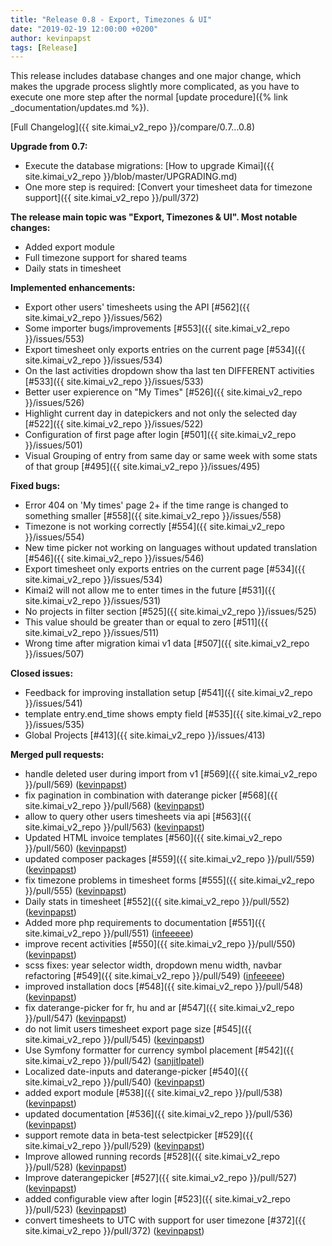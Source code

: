 ```yaml
---
title: "Release 0.8 - Export, Timezones & UI"
date: "2019-02-19 12:00:00 +0200"
author: kevinpapst
tags: [Release]
---
```


This release includes database changes and one major change, which makes the upgrade process slightly more complicated, 
as you have to execute one more step after the normal [update procedure]({% link _documentation/updates.md %}).

[Full Changelog]({{ site.kimai_v2_repo }}/compare/0.7...0.8)

**Upgrade from 0.7:**

- Execute the database migrations: [How to upgrade Kimai]({{ site.kimai_v2_repo }}/blob/master/UPGRADING.md)
- One more step is required: [Convert your timesheet data for timezone support]({{ site.kimai_v2_repo }}/pull/372)

**The release main topic was "Export, Timezones & UI". Most notable changes:**

- Added export module
- Full timezone support for shared teams
- Daily stats in timesheet

**Implemented enhancements:**

- Export other users' timesheets using the API [\#562]({{ site.kimai_v2_repo }}/issues/562)
- Some importer bugs/improvements [\#553]({{ site.kimai_v2_repo }}/issues/553)
- Export timesheet only exports entries on the current page [\#534]({{ site.kimai_v2_repo }}/issues/534)
- On the last activities dropdown show tha last ten DIFFERENT activities [\#533]({{ site.kimai_v2_repo }}/issues/533)
- Better user expierence on "My Times" [\#526]({{ site.kimai_v2_repo }}/issues/526)
- Highlight current day in datepickers and not only the selected day [\#522]({{ site.kimai_v2_repo }}/issues/522)
- Configuration of first page after login [\#501]({{ site.kimai_v2_repo }}/issues/501)
- Visual Grouping of entry from same day or same week with some stats of that group [\#495]({{ site.kimai_v2_repo }}/issues/495)

**Fixed bugs:**

- Error 404 on 'My times' page 2+ if the time range is changed to something smaller [\#558]({{ site.kimai_v2_repo }}/issues/558)
- Timezone is not working correctly [\#554]({{ site.kimai_v2_repo }}/issues/554)
- New time picker not working on languages without updated translation [\#546]({{ site.kimai_v2_repo }}/issues/546)
- Export timesheet only exports entries on the current page [\#534]({{ site.kimai_v2_repo }}/issues/534)
- Kimai2 will not allow me to enter times in the future [\#531]({{ site.kimai_v2_repo }}/issues/531)
- No projects in filter section [\#525]({{ site.kimai_v2_repo }}/issues/525)
- This value should be greater than or equal to zero [\#511]({{ site.kimai_v2_repo }}/issues/511)
- Wrong time after migration kimai v1 data [\#507]({{ site.kimai_v2_repo }}/issues/507)

**Closed issues:**

- Feedback for improving installation setup [\#541]({{ site.kimai_v2_repo }}/issues/541)
- template entry.end\_time shows empty field [\#535]({{ site.kimai_v2_repo }}/issues/535)
- Global Projects [\#413]({{ site.kimai_v2_repo }}/issues/413)

**Merged pull requests:**

- handle deleted user during import from v1 [\#569]({{ site.kimai_v2_repo }}/pull/569) ([kevinpapst](https://github.com/kevinpapst))
- fix pagination in combination with daterange picker [\#568]({{ site.kimai_v2_repo }}/pull/568) ([kevinpapst](https://github.com/kevinpapst))
- allow to query other users timesheets via api [\#563]({{ site.kimai_v2_repo }}/pull/563) ([kevinpapst](https://github.com/kevinpapst))
- Updated HTML invoice templates [\#560]({{ site.kimai_v2_repo }}/pull/560) ([kevinpapst](https://github.com/kevinpapst))
- updated composer packages [\#559]({{ site.kimai_v2_repo }}/pull/559) ([kevinpapst](https://github.com/kevinpapst))
- fix timezone problems in timesheet forms [\#555]({{ site.kimai_v2_repo }}/pull/555) ([kevinpapst](https://github.com/kevinpapst))
- Daily stats in timesheet [\#552]({{ site.kimai_v2_repo }}/pull/552) ([kevinpapst](https://github.com/kevinpapst))
- Added more php requirements to documentation [\#551]({{ site.kimai_v2_repo }}/pull/551) ([infeeeee](https://github.com/infeeeee))
- improve recent activities [\#550]({{ site.kimai_v2_repo }}/pull/550) ([kevinpapst](https://github.com/kevinpapst))
- scss fixes: year selector width, dropdown menu width, navbar refactoring [\#549]({{ site.kimai_v2_repo }}/pull/549) ([infeeeee](https://github.com/infeeeee))
- improved installation docs [\#548]({{ site.kimai_v2_repo }}/pull/548) ([kevinpapst](https://github.com/kevinpapst))
- fix daterange-picker for fr, hu and ar [\#547]({{ site.kimai_v2_repo }}/pull/547) ([kevinpapst](https://github.com/kevinpapst))
- do not limit users timesheet export page size [\#545]({{ site.kimai_v2_repo }}/pull/545) ([kevinpapst](https://github.com/kevinpapst))
- Use Symfony formatter for currency symbol placement [\#542]({{ site.kimai_v2_repo }}/pull/542) ([sanjitlpatel](https://github.com/sanjitlpatel))
- Localized date-inputs and daterange-picker [\#540]({{ site.kimai_v2_repo }}/pull/540) ([kevinpapst](https://github.com/kevinpapst))
- added export module [\#538]({{ site.kimai_v2_repo }}/pull/538) ([kevinpapst](https://github.com/kevinpapst))
- updated documentation [\#536]({{ site.kimai_v2_repo }}/pull/536) ([kevinpapst](https://github.com/kevinpapst))
- support remote data in beta-test selectpicker [\#529]({{ site.kimai_v2_repo }}/pull/529) ([kevinpapst](https://github.com/kevinpapst))
- Improve allowed running records [\#528]({{ site.kimai_v2_repo }}/pull/528) ([kevinpapst](https://github.com/kevinpapst))
- Improve daterangepicker [\#527]({{ site.kimai_v2_repo }}/pull/527) ([kevinpapst](https://github.com/kevinpapst))
- added configurable view after login [\#523]({{ site.kimai_v2_repo }}/pull/523) ([kevinpapst](https://github.com/kevinpapst))
- convert timesheets to UTC with support for user timezone [\#372]({{ site.kimai_v2_repo }}/pull/372) ([kevinpapst](https://github.com/kevinpapst))
